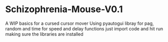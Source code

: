 # Schizophrenia-Mouse-V0.1
A WIP basics for a cursed cursor mover 
Using pyautogui libray for pag, random and time for speed and delay functions
just import code and hit run making sure the libraries are installed

